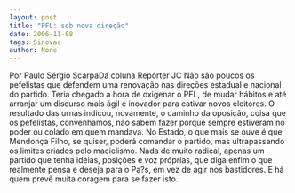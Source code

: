 ```yaml
---
layout: post
title: "PFL: sob nova direção"
date: 2006-11-08
tags: Sinovac
author: None
---
```

Por Paulo Sérgio ScarpaDa coluna Repórter JC
Não são poucos os pefelistas que defendem uma renovação nas direções estadual e nacional do partido. Teria chegado a hora de oxigenar o PFL, de mudar hábitos e até arranjar um discurso mais ágil e inovador para
 cativar novos eleitores. 
O resultado das urnas indicou, novamente, o caminho da oposição, coisa que os pefelistas, convenhamos, não sabem fazer porque sempre estiveram no poder ou colado em quem mandava. 
No Estado, o que mais se ouve é que Mendonça Filho, se quiser, poderá comandar o partido, mas ultrapassando os limites criados pelo macielismo. Nada de muito radical, apenas um partido que tenha idéias, posições e voz próprias, que diga enfim o que realmente pensa e deseja para o Pa?s, em vez de agir nos bastidores. E há quem prevê muita coragem para se fazer isto. 